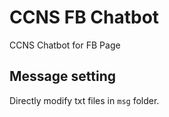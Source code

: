 # CCNS FB Chatbot

CCNS Chatbot for FB Page


## Message setting

Directly modify txt files in `msg` folder.
